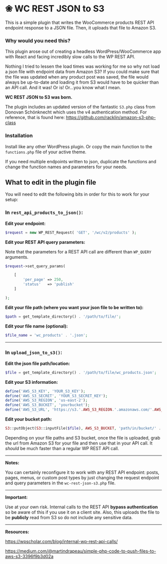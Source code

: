 # ❀ WC REST JSON to S3
This is a simple plugin that writes the WooCommerce products REST API endpoint response to a JSON file. Then, it uploads that file to Amazon S3. 

### Why would you need this?
This plugin arose out of creating a headless WordPress/WooCommerce app with React and facing incredibly slow calls to the WP REST API. 

Nothing I tried to lessen the load times was working for me so why not load a json file with endpoint data from Amazon S3? If you could make sure that the file was updated when any product post was saved, the file would always be up-to-date and loading it from S3 would have to be quicker than an API call. And it was! Or is! Or...you know what I mean.

**WC REST JSON to S3 was born.**

The plugin includes an updated version of the fantastic `S3.php` class from Donovan Schönknecht which uses the v4 authentication method. For reference, that is found here: https://github.com/racklin/amazon-s3-php-class

### Installation
Install like any other WordPress plugin. Or copy the main function to the `functions.php` file of your active theme. 

If you need multiple endpoints written to json, duplicate the functions and change the function names and parameters for your needs.

## What to edit in the plugin file
You will need to edit the following bits in order for this to work for your setup:

### In `rest_api_products_to_json()`:

**Edit your endpoint:**
```php
$request = new WP_REST_Request( 'GET', '/wc/v2/products' );
```

**Edit your REST API query parameters:**

Note that the parameters for a REST API call are different than `WP_QUERY` arguments.
```php
$request->set_query_params(

    [ 
        'per_page' => 250,
        'status'   => 'publish'
    ]

);
```

**Edit your file path (where you want your json file to be written to):**
```php
$path = get_template_directory() . '/path/to/file/';
```

**Edit your file name (optional):**
```php
$file_name = 'wc_products' . '.json';
```
---

### In `upload_json_to_s3()`:

**Edit the json file path/location:**
```php
$file = get_template_directory() . '/path/to/file/wc_products.json';
```

**Edit your S3 information:**
```php
define('AWS_S3_KEY', 'YOUR_S3_KEY');
define('AWS_S3_SECRET', 'YOUR_S3_SECRET_KEY');
define('AWS_S3_REGION', 'us-east-2');
define('AWS_S3_BUCKET', 'yourbucket');
define('AWS_S3_URL', 'https://s3.'.AWS_S3_REGION.'.amazonaws.com/'.AWS_S3_BUCKET.'/');
```

**Edit your bucket path:**
```php
S3::putObject(S3::inputFile($file), AWS_S3_BUCKET, 'path/in/bucket/' . $file, S3::ACL_PUBLIC_READ);
```

Depending on your file paths and S3 bucket, once the file is uploaded, grab the url from Amazon S3 for your file and then use that in your API call. It *should* be much faster than a regular WP REST API call.

---
**Notes:** 

You can certainly reconfigure it to work with any REST API endpoint: posts, pages, menus, or custom post types by just changing the request endpoint and query parameters in the `wc-rest-json-s3.php` file.

---

**Important:**

Use at your own risk. Internal calls to the REST API **bypass authentication** so be aware of this if you use it on a client site. Also, this uploads the file to be **publicly** read from S3 so do not include any sensitive data.

---

**Resources:**

https://wpscholar.com/blog/internal-wp-rest-api-calls/

https://medium.com/@martindrapeau/simple-php-code-to-push-files-to-aws-s3-3396f9b3d02a

